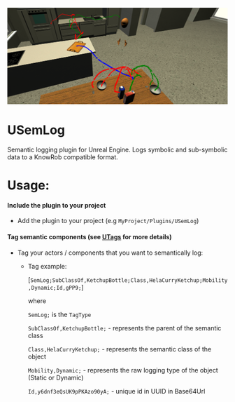 ![](Documentation/Img/SemLog.png)

# USemLog

Semantic logging plugin for Unreal Engine. Logs symbolic and sub-symbolic data to a KnowRob compatible format.

# Usage:

#### Include the plugin to your project
* Add the plugin to your project (e.g `MyProject/Plugins/USemLog`)

#### Tag semantic components (see [UTags](https://github.com/robcog-iai/UUtils/tree/master/Source/UTags) for more details)

* Tag your actors / components that you want to semantically log:

  * Tag example:

    [`SemLog;SubClassOf,KetchupBottle;Class,HelaCurryKetchup;Mobility,Dynamic;Id,gPP9;`]

    where

    `SemLog;` is the `TagType`

	  `SubClassOf,KetchupBottle;` - represents the parent of the semantic class

    `Class,HelaCurryKetchup;` - represents the semantic class of the object

    `Mobility,Dynamic;` - represents the raw logging type of the object (Static or Dynamic)

    `Id,y6dnf3eQsUK9pPKAzo90yA;` - unique id in UUID in Base64Url
